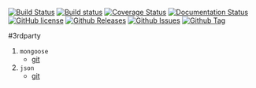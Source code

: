 [![Build Status](https://travis-ci.org/Pastor/recognizer.svg?branch=master)](https://travis-ci.org/Pastor/recognizer)
[![Build status](https://ci.appveyor.com/api/projects/status/h1j6jbhf0ukggjox/branch/master?svg=true)](https://ci.appveyor.com/project/Pastor/recognizer/branch/master)
[![Coverage Status](https://img.shields.io/coveralls/Pastor/recognizer.svg)](https://coveralls.io/r/Pastor/recognizer)
[![Documentation Status](https://img.shields.io/badge/docs-doxygen-blue.svg)](http://pastor.github.io/recognizer)
[![GitHub license](https://img.shields.io/badge/license-MIT-blue.svg)](https://raw.githubusercontent.com/Pastor/recognizer/master/LICENSE)
[![Github Releases](https://img.shields.io/github/release/Pastor/recognizer.svg)](https://github.com/Pastor/recognizer/releases)
[![Github Issues](https://img.shields.io/github/issues/Pastor/recognizer.svg)](http://github.com/Pastor/recognizer/issues)
[![Github Tag](https://img.shields.io/github/tag/Pastor/recognizer.svg)](http://github.com/Pastor/recognizer/tag)

#3rdparty
1.  `mongoose`
    - [git](https://github.com/cesanta/mongoose.git)
2.  `json`
    - [git](https://github.com/nlohmann/json.git)
